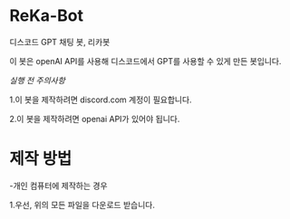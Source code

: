 # ReKa-Bot
디스코드 GPT 채팅 봇, 리카봇

이 봇은 openAI API를 사용해 디스코드에서 GPT를 사용할 수 있게 만든 봇입니다.

*실행 전 주의사항*

1.이 봇을 제작하려면 discord.com 계정이 필요합니다.

2.이 봇을 제작하려면 openai API가 있어야 됩니다.



# 제작 방법

-개인 컴퓨터에 제작하는 경우


1.우선, 위의 모든 파일을 다운로드 받습니다.
